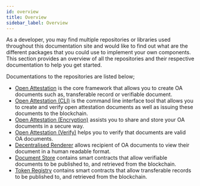 ```yaml
---
id: overview
title: Overview
sidebar_label: Overview
---
```


As a developer, you may find multiple repositories or libraries used throughout this documentation site and would like to find out what are the different packages that you could use to implement your own components. This section provides an overview of all the repositories and their respective documentation to help you get started.

Documentations to the repositories are listed below;

- [Open Attestation](/docs/developer-section/libraries/remote-files/open-attestation) is the core framework that allows you to create OA documents such as, transferable record or verifiable document.
- [Open Attestation (CLI)](/docs/developer-section/libraries/remote-files/open-attestation-cli) is the command line interface tool that allows you to create and verify open attestation documents as well as issuing these documents to the blockchain.
- [Open Attestation (Encryption)](/docs/developer-section/libraries/remote-files/open-attestation-encryption) assists you to share and store your OA documents in a secure way.
- [Open Attestation (Verify)](/docs/developer-section/libraries/remote-files/open-attestation-verify) helps you to verify that documents are valid OA documents.
- [Decentralised Renderer](/docs/developer-section/libraries/remote-files/decentralized-renderer/decentralized-renderer-react-components) allows recipient of OA documents to view their document in a human readable format.
- [Document Store](/docs/developer-section/libraries/remote-files/document-store) contains smart contracts that allow verifiable documents to be published to, and retrieved from the blockchain.
- [Token Registry](/docs/developer-section/libraries/remote-files/token-registry) contains smart contracts that allow transferable records to be published to, and retrieved from the blockchain.
